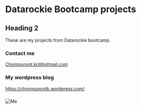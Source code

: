 # Datarockie Bootcamp projects

## Heading 2
These are my projects from Datarockie bootcamp.


### Contact me
Chompunoot.kr@hotmail.com

### My wordpress blog
https://chompunootk.wordpress.com/


###
![Me](https://chompunootk.wordpress.com/wp-content/uploads/2025/02/image-9.png)
